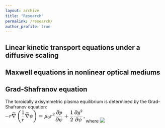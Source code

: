 ```yaml
---
layout: archive
title: "Research"
permalink: /research/
author_profile: true
---
```



Linear kinetic transport equations under a diffusive scaling
--------------------------

Maxwell equations in nonlinear optical mediums
------------------------

Grad-Shafranov equation
--------------------------
The toroidally axisymmetric plasma equilibrium is determined by the Grad-Shafranov equation:<br/><img src='/images/research/Grad-Shafranov/grad-shafranov.png' width="50%" alt="">
where  <img src="https://latex.codecogs.com/gif.latex?O_t=\text { Onset event at time bin } t " /> 

